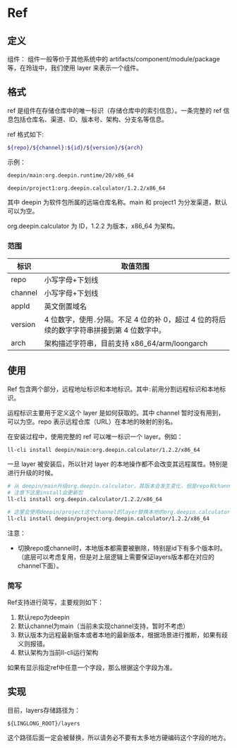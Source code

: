 # Ref

## 定义

组件： 组件一般等价于其他系统中的 artifacts/component/module/package 等，在玲珑中，我们使用 layer 来表示一个组件。

## 格式

ref 是组件在存储仓库中的唯一标识（存储仓库中的索引信息）。一条完整的 ref 信息包括仓库名、渠道、ID、版本号、架构、分支名等信息。

ref 格式如下:

```bash
${repo}/${channel}:${id}/${version}/${arch}
```

示例：

```bash
deepin/main:org.deepin.runtime/20/x86_64

deepin/project1:org.deepin.calculator/1.2.2/x86_64
```

其中 deepin 为软件包所属的远端仓库名称。main 和 project1 为分发渠道，默认可以为空。

org.deepin.calculator 为 ID，1.2.2 为版本，x86_64 为架构。

### 范围

| 标识    | 取值范围                                                                                   |
| ------- | ------------------------------------------------------------------------------------------ |
| repo    | 小写字母+下划线                                                                            |
| channel | 小写字母+下划线                                                                            |
| appId   | 英文倒置域名                                                                               |
| version | 4 位数字，使用`.`分隔。不足 4 位的补 0，超过 4 位的将后续的数字字符串拼接到第 4 位数字中。 |
| arch    | 架构描述字符串，目前支持 x86_64/arm/loongarch                                              |

## 使用

Ref 包含两个部分，远程地址标识和本地标识。其中`:`前用分割远程标识和本地标识。

运程标识主要用于定义这个 layer 是如何获取的。其中 channel 暂时没有用到，可以为空。repo 表示远程仓库（URL）在本地的映射的别名。

在安装过程中，使用完整的 ref 可以唯一标识一个 layer。例如：

```bash
ll-cli install deepin/main:org.deepin.calculator/1.2.2/x86_64
```

一旦 layer 被安装后，所以针对 layer 的本地操作都不会改变其远程属性。特别是进行升级的时候。

```bash
# 从 deepin/main升级org.deepin.calculator，其版本会发生变化，但是repo和channel不会变化
# 注意下这里install会更新包
ll-cli install org.deepin.calculator/1.2.2/x86_64

# 这里会使用deepin/project这个channel的layer替换本地的org.deepin.calculator/1.2.2/x86_64
ll-cli install deepin/project:org.deepin.calculator/1.2.2/x86_64
```

注意：

- 切换repo或channel时，本地版本都需要被删除，特别是id下有多个版本时。（底层可以考虑复用，但是对上层逻辑上需要保证layers版本都在对应的channel下面）。

### 简写

Ref支持进行简写，主要规则如下：

1. 默认repo为deepin
2. 默认channel为main（当前未实现channel支持，暂时不考虑）
3. 默认版本为远程最新版本或者本地的最新版本，根据场景进行推断，如果有歧义则报错。
4. 默认架构为当前ll-cli运行架构

如果有显示指定ref中任意一个字段，那么根据这个字段为准。

## 实现

目前，layers存储路径为：

```
${LINGLONG_ROOT}/layers
```

这个路径后面一定会被替换，所以请务必不要有太多地方硬编码这个字段的地方。
